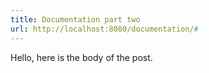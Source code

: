 ```yaml
---
title: Documentation part two
url: http://localhost:8080/documentation/#
---
```

Hello, here is the body of the post.